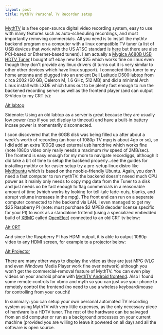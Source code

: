 ```yaml
---
layout: post
title: MythTV Personal TV Recorder setup
---
```


[MythTV](http://mythtv.org) is a free open-source digital video recording system, easy to use with many features such as auto-scheduling recordings, and most importantly removing commercials. All you need is to install the mythtv backend program on a computer with a linux compatible TV tuner (a list of USB devices that work with the US ATSC standard is [here](http://linuxtv.org/wiki/index.php/ATSC_USB_Devices) but there are also PCI-based or Ethernet-based tuners).  I am actually a [Mygica A680B USB HDTV Tuner](http://www.ebay.com/itm/360796376689) I bought off ebay new for $25 which works fine on linux even though they don't provide any linux drivers (it turns out it is very similar to other other devices which have linux support).  I connected this tuner to my home antenna and plugged into an ancient Dell Latitude D600 labtop from circa 2002 (60 GB, Celeron M, 1.6 GHz, 512 MB) and did a minimal Arch Linux install with LXDE which turns out to be plenty fast enough to run the backened recording server as well as the frontend player (and can output S-Video to my CRT tv):

[Alt labtop](/img/IMG_20140125_mythtv_labtop.jpg "MythTV labtop frontend/backend labtop")

Sidenote: Using an old labtop as a server is great because they are usually low power (esp if you set display to timeout) and have a built-in battery incase power is momentarily disconnected.

I soon discovered that the 60GB disk was being filled up after about a week's worth of recording (an hour of 1080p TV mpg is about 4gb or so), so I did add an extra 100GB used external usb harddrive which works fine (note 1080p video only really needs a maximum r/w speed of 2MB/sec).  The frontend is easy enough for my mom to navigate recordiggs, although it did take a bit of time to setup the backend properly...see the guides for installing mythtv or for easier setup try a pre-setup linux distro like [Mythbuntu](http://mythbuntu.org) which is based on the noobie-friendly Ubuntu.  Again, you don't need a fast computer to run mythTV: the backend doesn't nneed much CPU power as it mainly only needs to copy mpg data from the Tuner to a disk and just needs oo be fast enough to flag commercials in a reasonable amount of time (which works by looking for tell-tale fade-outs, blanks, and abrupt volume increases in the mpg). The front end can run on a seperate computer connected to hhe backend via LAN. I even managed to get my $25 Raspberry PI (note: must purchase $2 MPEG decoder license specific for your PI) to work as a standalone frntend (using a specialized embedded build of [XBMC](http://xbmc.org) called [OpenElec](http://openelec.tv)) connected to an old CRT tv below:

[Alt CRT](/img/IMG_20140125_RaspberryPI_CRT.jpg "XBMC running on Raspberry PI")

And since the Raspberry PI has HDMI output, it is able to output 1080p video to any HDMI screen, for example to a projector below:

[Alt Projector](/img/IMG_20140125_RaspberryPI_Projector.jpg "XBMC to projector")

There are many other ways to display the video as they are just MPG (VLC and even Windows Media Player work fine over network) although you won't get the commercial-removal feature of MythTV.  You can even play videos on your android phone with [MythTV Android frontend](https://play.google.com/store/apps/details?id=org.mythtv). Also I found some remote controls for xbmc and myth so you can just use your phone to remotely control the frontend (no need to use a wireless keyboard/mouse for controlling from your couch)!

In summary: you can setup your own personal automated TV recording system using MythTV with very little expenses, as the only necessary piece of hardware is a HDTV tuner. The rest of the hardware can be salvaged from an old computer or run as a background processes on your current machine (provided you are willing to leave it powered on all day) and all the software is open source.
